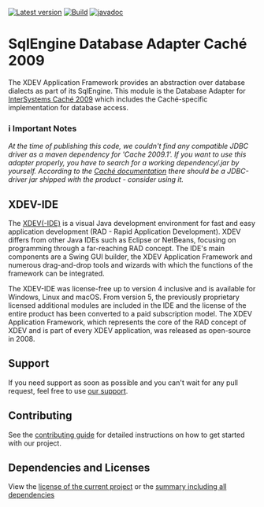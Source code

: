 [![Latest version](https://img.shields.io/maven-central/v/com.xdev-software/xapi-db-cache-2009)](https://mvnrepository.com/artifact/com.xdev-software/xapi-db-cache-2009)
[![Build](https://img.shields.io/github/actions/workflow/status/xdev-software/xapi-db-cache-2009/checkBuild.yml?branch=develop)](https://github.com/xdev-software/xapi-db-cache-2009/actions/workflows/checkBuild.yml?query=branch%3Adevelop)
[![javadoc](https://javadoc.io/badge2/com.xdev-software/xapi-db-cache-2009/javadoc.svg)](https://javadoc.io/doc/com.xdev-software/xapi-db-cache-2009) 
# SqlEngine Database Adapter Caché 2009

The XDEV Application Framework provides an abstraction over database dialects as part of its SqlEngine. This module is the Database Adapter for [InterSystems Caché 2009](https://www.intersystems.com/products/cache/) which includes the Caché-specific implementation for database access.

### :information_source: Important Notes
*At the time of publishing this code, we couldn't find any compatible JDBC driver as a maven dependency for 'Cache 2009.1'.
If you want to use this adapter properly, you have to search for a working dependency/.jar by yourself. According to the [Caché documentation](https://docs.intersystems.com/latest/csp/docbook/DocBook.UI.Page.cls?KEY=BGJD_INTRO) there should be a JDBC-driver jar shipped with the product - consider using it.*

## XDEV-IDE
The [XDEV(-IDE)](https://xdev.software/en/products/swing-builder) is a visual Java development environment for fast and easy application development (RAD - Rapid Application Development). XDEV differs from other Java IDEs such as Eclipse or NetBeans, focusing on programming through a far-reaching RAD concept. The IDE's main components are a Swing GUI builder, the XDEV Application Framework and numerous drag-and-drop tools and wizards with which the functions of the framework can be integrated.

The XDEV-IDE was license-free up to version 4 inclusive and is available for Windows, Linux and macOS. From version 5, the previously proprietary licensed additional modules are included in the IDE and the license of the entire product has been converted to a paid subscription model. The XDEV Application Framework, which represents the core of the RAD concept of XDEV and is part of every XDEV application, was released as open-source in 2008.

## Support
If you need support as soon as possible and you can't wait for any pull request, feel free to use [our support](https://xdev.software/en/services/support).

## Contributing
See the [contributing guide](./CONTRIBUTING.md) for detailed instructions on how to get started with our project.

## Dependencies and Licenses
View the [license of the current project](LICENSE) or the [summary including all dependencies](https://xdev-software.github.io/xapi-db-cache-2009/dependencies/)
